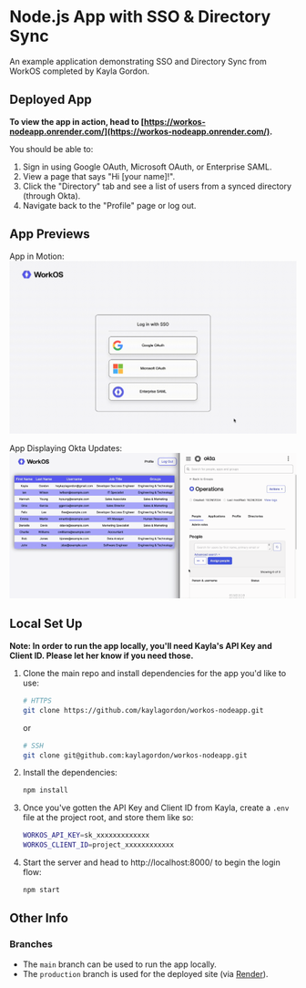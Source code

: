 # Node.js App with SSO & Directory Sync

An example application demonstrating SSO and Directory Sync from WorkOS completed by Kayla Gordon.

## Deployed App

**To view the app in action, head to [https://workos-nodeapp.onrender.com/](https://workos-nodeapp.onrender.com/).**  

You should be able to:
1. Sign in using Google OAuth, Microsoft OAuth, or Enterprise SAML.
2. View a page that says "Hi [your name]!".
3. Click the "Directory" tab and see a list of users from a synced directory (through Okta).
4. Navigate back to the "Profile" page or log out.

## App Previews
App in Motion:
![screen recording of app in motion](./public/images/preview_app.gif)

App Displaying Okta Updates:
![screen recording of okta updates](./public/images/preview_okta.gif)

## Local Set Up

**Note: In order to run the app locally, you'll need Kayla's API Key and Client ID. Please let her know if you need those.**

1. Clone the main repo and install dependencies for the app you'd like to use:

    ```bash
    # HTTPS
    git clone https://github.com/kaylagordon/workos-nodeapp.git
    ```

    or

    ```bash
    # SSH
    git clone git@github.com:kaylagordon/workos-nodeapp.git
    ```

2. Install the dependencies:
    ```bash
    npm install
    ```

3. Once you've gotten the API Key and Client ID from Kayla, create a `.env` file at the project root, and store them like so:

    ```bash
    WORKOS_API_KEY=sk_xxxxxxxxxxxxx
    WORKOS_CLIENT_ID=project_xxxxxxxxxxxx
    ```

4. Start the server and head to http://localhost:8000/ to begin the login flow:

    ```sh
    npm start
    ```

## Other Info

### Branches
- The `main` branch can be used to run the app locally.
- The `production` branch is used for the deployed site (via [Render](https://docs.render.com/)). 